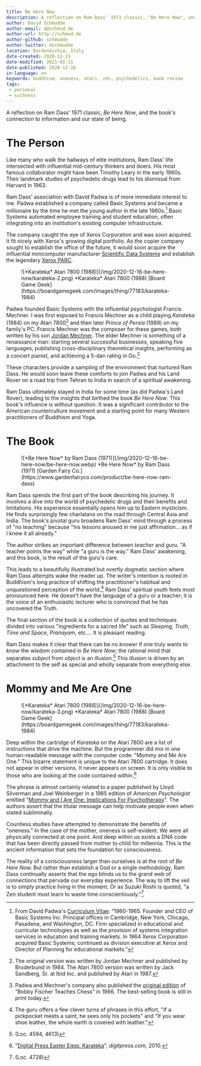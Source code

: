 ```yaml
---
title: Be Here Now
description: A reflection on Ram Dass' 1971 classic, "Be Here Now", and its connection to information and our state of being.
author: David Schmudde
author-email: d@schmud.de
author-url: http://schmud.de
author-github: schmudde
author-twitter: dschmudde
location: Bardonecchia, Italy
date-created: 2020-12-15
date-modified: 2021-01-11
date-published: 2020-12-16
in-language: en
keywords: buddhism, oneness, atari, zen, psychedelics, book review
tags:
 - personal
 - suchness
---
```



A reflection on Ram Dass' 1971 classic, *Be Here Now*, and the book's connection to information and our state of being.

# The Person

Like many who walk the hallways of elite institutions, Ram Dass' life intersected with influential mid-century thinkers and doers. His most famous collaborator might have been Timothy Leary in the early 1960s. Their landmark studies of psychedelic drugs lead to his dismissal from Harvard in 1963.

Ram Dass' association with David Padwa is of more immediate interest to me. Padwa established a company called Basic Systems and became a millionaire by the time he met the young author in the late 1960s.[^padwa] Basic Systems automated employee training and student education, often integrating into an institution's existing computer infrastructure.

The company caught the eye of Xerox Corporation and was soon acquired. It fit nicely with Xerox's growing digital portfolio. As the copier company sought to establish the office of the future, it would soon acquire the influential minicomputer manufacturer [Scientific Data Systems](https://www.computerhistory.org/revolution/minicomputers/11/340) and establish the legendary [Xerox PARC](https://en.wikipedia.org/wiki/PARC_(company)).

[^padwa]: From David Padwa's [Curriculum Vitae](http://www.cuke.com/people/padwa.htm): &ldquo;1960-1965. Founder and CEO of Basic Systems Inc. Principal offices in Cambridge, New York, Chicago, Pasadena, and Washington, DC. Firm specialized in educational and curricular technologies as well as the provision of systems integration services in education and training markets. In 1964 Xerox Corporation acquired Basic Systems; continued as division executive at Xerox and Director of Planning for educational markets.&rdquo;

<figure>
![*Karateka* Atari 7800 (1988)](/img/2020-12-16-be-here-now/karateka-2.png) *Karateka* Atari 7800 (1988) <i class="far fa-copyright"></i> [Board Game Geek](https://boardgamegeek.com/images/thing/77183/karateka-1984)
</figure>

Padwa founded Basic Systems with the influential psychologist Francis Mechner. I was first exposed to Francis Mechner as a child playing *Karateka* (1984) on my Atari 7800[^karateka] and then later *Prince of Persia* (1989) on my family's PC. Francis Mechner was the composer for these games, both written by his son [Jordan Mechner](http://jordanmechner.com/). The elder Mechner is something of a renaissance man: starting several successful businesses, speaking five languages, publishing cross-disciplinary theoretical insights, performing as a concert pianist, and achieving a 5-dan rating in Go.[^chess]

[^karateka]: The original version was written by Jordan Mechner and published by Broderbund in 1984. The Atari 7800 version was written by Jack Sandberg, Sr. at Ibid Inc. and published by Atari in 1987.

[^chess]: Padwa and Mechner's company also published the [original edition](https://books.google.it/books?id=TnVYAAAAYAAJ&redir_esc=y) of &ldquo;Bobby Fischer Teaches Chess&rdquo; in 1966. The best-selling book is still in print today.

These characters provide a sampling of the environment that nurtured Ram Dass. He would soon leave these comforts to join Padwa and his Land Rover on a road trip from Tehran to India in search of a spiritual awakening.

Ram Dass ultimately stayed in India for some time (as did Padwa's Land Rover), leading to the insights that birthed the book *Be Here Now*. This book's influence is without question. It was a significant contributor to the American counterculture movement and a starting point for many Western practitioners of Buddhism and Yoga.

# The Book

<figure>
![*Be Here Now* by Ram Dass (1971)](/img/2020-12-16-be-here-now/be-here-now.webp) *Be Here Now* by Ram Dass (1971) <i class="far fa-copyright"></i> [Garden Fairy Co.](https://www.gardenfairyco.com/product/be-here-now-ram-dass)
</figure>

Ram Dass spends the first part of the book describing his journey. It involves a dive into the world of psychedelic drugs and their benefits and limitations. His experience essentially opens him up to Eastern mysticism. He finds surprisingly few charlatans on the road through Central Asia and India. The book's pivotal guru broadens Ram Dass' mind through a process of "no teaching" because "his lessons aroused in me just affirmation... as if I knew it all already."

The author strikes an important difference between *teacher* and *guru*. "A teacher points the way" while "a guru is the way." Ram Dass' awakening, and this book, is the result of the guru's care.

This leads to a beautifully illustrated but overtly dogmatic section where Ram Dass attempts wake the reader up. The writer's intention is rooted in Buddhism's long practice of shifting the practitioner's habitual and unquestioned perception of the world.[^perception] Ram Dass' spiritual youth feels most pronounced here. He doesn't have the language of a guru or a teacher; it is the voice of an enthusiastic lecturer who is convinced that he has uncovered the Truth.

[^perception]: The guru offers a few clever turns of phrases in this effort, "If a pickpocket meets a saint, he sees only his pockets" and "If you wear shoe leather, the whole earth is covered with leather."

The final section of the book is a collection of quotes and techniques divided into various "ingredients for a sacred life" such as *Sleeping*, *Truth*, *Time and Space*, *Pranayam*, etc.... It is pleasant reading.

Ram Dass makes it clear that there can be no *knower* if one truly wants to *know* the wisdom contained in *Be Here Now*; the rational mind that separates *subject* from *object* is an illusion.[^be-here-now] This illusion is driven by an attachment to the self as special and wholly separate from everything else.

[^be-here-now]: (Loc. 4594, 4613)

# Mommy and Me Are One

<figure>
![*Karateka* Atari 7800 (1988)](/img/2020-12-16-be-here-now/karateka-3.png) *Karateka* Atari 7800 (1988) <i class="far fa-copyright"></i> [Board Game Geek](https://boardgamegeek.com/images/thing/77183/karateka-1984)
</figure>

Deep within the cartridge of *Karateka* on the Atari 7800 are a list of instructions that drive the machine. But the programmer did mix in one human-readable message with the computer code: "Mommy and Me Are One." This bizarre statement is unique to the Atari 7800 cartridge. It does not appear in other versions. It never appears on screen. It is only visible to those who are looking at the code contained within.[^digitpress]

[^digitpress]: "[Digital Press Easter Eggs: Karateka](https://www.digitpress.com/eastereggs/78karateka.htm)", *digitpress.com*, 2010.

The phrase is almost certainly related to a paper published by Lloyd Silverman and Joel Weinberger in a 1985 edition of *American Psychologist* entitled "[Mommy and I Are One: Implications For Psychotherapy](https://content.apa.org/doiLanding?doi=10.1037%2F0003-066X.40.12.1296)". The authors assert that the titular message can help motivate people even when stated subliminally.

Countless studies have attempted to demonstrate the benefits of "oneness." In the case of the mother, oneness is self-evident. We were all physically connected at one point. And deep within us exists a DNA code that has been directly passed from mother to child for millennia. This is the ancient information that sets the foundation for consciousness.

The reality of a consciousness larger than ourselves is at the root of *Be Here Now.* But rather than establish a God or a single methodology, Ram Dass continually asserts that the ego blinds us to the grand web of connections that pervade our everyday experience. The way to lift the veil is to simply practice living in the moment. Or as Suzuki Roshi is quoted, "a Zen student must learn to waste time conscientiously."[^roshi]

[^roshi]: (Loc. 4728)
